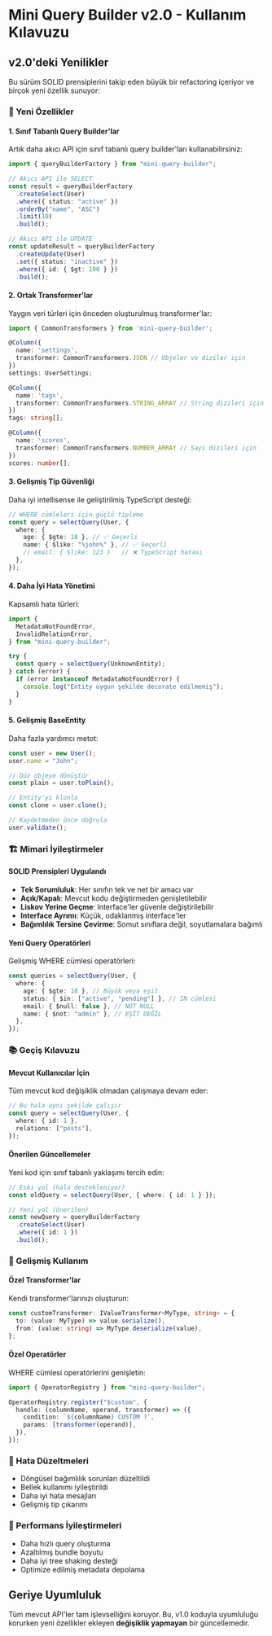 # Mini Query Builder v2.0 - Kullanım Kılavuzu

## v2.0'deki Yenilikler

Bu sürüm SOLID prensiplerini takip eden büyük bir refactoring içeriyor ve birçok yeni özellik sunuyor:

### 🚀 Yeni Özellikler

#### 1. Sınıf Tabanlı Query Builder'lar

Artık daha akıcı API için sınıf tabanlı query builder'ları kullanabilirsiniz:

```typescript
import { queryBuilderFactory } from "mini-query-builder";

// Akıcı API ile SELECT
const result = queryBuilderFactory
  .createSelect(User)
  .where({ status: "active" })
  .orderBy("name", "ASC")
  .limit(10)
  .build();

// Akıcı API ile UPDATE
const updateResult = queryBuilderFactory
  .createUpdate(User)
  .set({ status: "inactive" })
  .where({ id: { $gt: 100 } })
  .build();
```

#### 2. Ortak Transformer'lar

Yaygın veri türleri için önceden oluşturulmuş transformer'lar:

```typescript
import { CommonTransformers } from 'mini-query-builder';

@Column({
  name: 'settings',
  transformer: CommonTransformers.JSON // Objeler ve diziler için
})
settings: UserSettings;

@Column({
  name: 'tags',
  transformer: CommonTransformers.STRING_ARRAY // String dizileri için
})
tags: string[];

@Column({
  name: 'scores',
  transformer: CommonTransformers.NUMBER_ARRAY // Sayı dizileri için
})
scores: number[];
```

#### 3. Gelişmiş Tip Güvenliği

Daha iyi intellisense ile geliştirilmiş TypeScript desteği:

```typescript
// WHERE cümleleri için güçlü tipleme
const query = selectQuery(User, {
  where: {
    age: { $gte: 18 }, // ✅ Geçerli
    name: { $like: "%john%" }, // ✅ Geçerli
    // email: { $like: 123 }   // ❌ TypeScript hatası
  },
});
```

#### 4. Daha İyi Hata Yönetimi

Kapsamlı hata türleri:

```typescript
import {
  MetadataNotFoundError,
  InvalidRelationError,
} from "mini-query-builder";

try {
  const query = selectQuery(UnknownEntity);
} catch (error) {
  if (error instanceof MetadataNotFoundError) {
    console.log("Entity uygun şekilde decorate edilmemiş");
  }
}
```

#### 5. Gelişmiş BaseEntity

Daha fazla yardımcı metot:

```typescript
const user = new User();
user.name = "John";

// Düz objeye dönüştür
const plain = user.toPlain();

// Entity'yi klonla
const clone = user.clone();

// Kaydetmeden önce doğrula
user.validate();
```

### 🏗️ Mimari İyileştirmeler

#### SOLID Prensipleri Uygulandı

- **Tek Sorumluluk**: Her sınıfın tek ve net bir amacı var
- **Açık/Kapalı**: Mevcut kodu değiştirmeden genişletilebilir
- **Liskov Yerine Geçme**: Interface'ler güvenle değiştirilebilir
- **Interface Ayrımı**: Küçük, odaklanmış interface'ler
- **Bağımlılık Tersine Çevirme**: Somut sınıflara değil, soyutlamalara bağımlı

#### Yeni Query Operatörleri

Gelişmiş WHERE cümlesi operatörleri:

```typescript
const queries = selectQuery(User, {
  where: {
    age: { $gte: 18 }, // Büyük veya eşit
    status: { $in: ["active", "pending"] }, // IN cümlesi
    email: { $null: false }, // NOT NULL
    name: { $not: "admin" }, // EŞİT DEĞİL
  },
});
```

### 📚 Geçiş Kılavuzu

#### Mevcut Kullanıcılar İçin

Tüm mevcut kod değişiklik olmadan çalışmaya devam eder:

```typescript
// Bu hala aynı şekilde çalışır
const query = selectQuery(User, {
  where: { id: 1 },
  relations: ["posts"],
});
```

#### Önerilen Güncellemeler

Yeni kod için sınıf tabanlı yaklaşımı tercih edin:

```typescript
// Eski yol (hala destekleniyor)
const oldQuery = selectQuery(User, { where: { id: 1 } });

// Yeni yol (önerilen)
const newQuery = queryBuilderFactory
  .createSelect(User)
  .where({ id: 1 })
  .build();
```

### 🔧 Gelişmiş Kullanım

#### Özel Transformer'lar

Kendi transformer'larınızı oluşturun:

```typescript
const customTransformer: IValueTransformer<MyType, string> = {
  to: (value: MyType) => value.serialize(),
  from: (value: string) => MyType.deserialize(value),
};
```

#### Özel Operatörler

WHERE cümlesi operatörlerini genişletin:

```typescript
import { OperatorRegistry } from "mini-query-builder";

OperatorRegistry.register("$custom", {
  handle: (columnName, operand, transformer) => ({
    condition: `${columnName} CUSTOM ?`,
    params: [transformer(operand)],
  }),
});
```

### 🐛 Hata Düzeltmeleri

- Döngüsel bağımlılık sorunları düzeltildi
- Bellek kullanımı iyileştirildi
- Daha iyi hata mesajları
- Gelişmiş tip çıkarımı

### 🚀 Performans İyileştirmeleri

- Daha hızlı query oluşturma
- Azaltılmış bundle boyutu
- Daha iyi tree shaking desteği
- Optimize edilmiş metadata depolama

## Geriye Uyumluluk

Tüm mevcut API'ler tam işlevselliğini koruyor. Bu, v1.0 koduyla uyumluluğu korurken yeni özellikler ekleyen **değişiklik yapmayan** bir güncellemedir.
